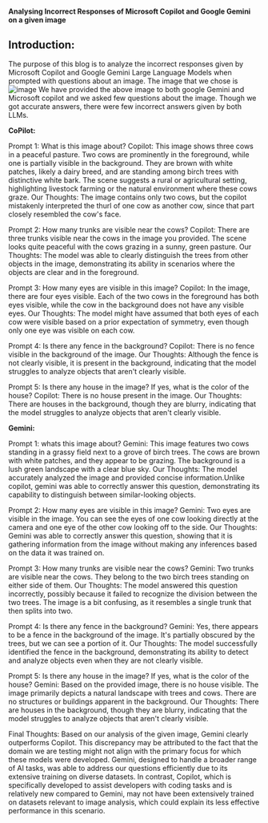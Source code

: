 #### Analysing Incorrect Responses of Microsoft Copilot and Google Gemini on a given image

## Introduction:
The purpose of this blog is to analyze the incorrect responses given by Microsoft Copilot and Google Gemini Large Language Models when prompted with questions about an image.
The image that we chose is
![image](https://github.com/user-attachments/assets/a6c9e41c-f803-43e3-83ff-f3a6f5458ce7)
We have provided the above image to both google Gemini and Microsoft copilot and we asked few questions about the image. Though we got accurate answers, there were few incorrect answers given by both LLMs.

**CoPilot:**

Prompt 1: What is this image about? Copilot: This image shows three cows in a peaceful pasture. Two cows are prominently in the foreground, while one is partially visible in the background. They are brown with white patches, likely a dairy breed, and are standing among birch trees with distinctive white bark. The scene suggests a rural or agricultural setting, highlighting livestock farming or the natural environment where these cows graze. 
Our Thoughts: The image contains only two cows, but the copilot mistakenly interpreted the thurl of one cow as another cow, since that part closely resembled the cow's face.

Prompt 2: How many trunks are visible near the cows? Copilot: There are three trunks visible near the cows in the image you provided. The scene looks quite peaceful with the cows grazing in a sunny, green pasture. Our Thoughts: The model was able to clearly distinguish the trees from other objects in the image, demonstrating its ability in scenarios where the objects are clear and in the foreground.

Prompt 3: How many eyes are visible in this image? Copilot: In the image, there are four eyes visible. Each of the two cows in the foreground has both eyes visible, while the cow in the background does not have any visible eyes. Our Thoughts: The model might have assumed that both eyes of each cow were visible based on a prior expectation of symmetry, even though only one eye was visible on each cow.

Prompt 4: Is there any fence in the background?
Copilot: There is no fence visible in the background of the image.
Our Thoughts: Although the fence is not clearly visible, it is present in the background, indicating that the model struggles to analyze objects that aren't clearly visible.

Prompt 5: Is there any house in the image? If yes, what is the color of the house?
Copilot: There is no house present in the image.
Our Thoughts: There are houses in the background, though they are blurry, indicating that the model struggles to analyze objects that aren't clearly visible.


**Gemini:**

Prompt 1: whats this image about?
Gemini: This image features two cows standing in a grassy field next to a grove of birch trees. The cows are brown with white patches, and they appear to be grazing. The background is a lush green landscape with a clear blue sky.
Our Thoughts: The model accurately analyzed the image and provided concise information.Unlike copilot, gemini was able to correctly answer this question, demonstrating its capability to distinguish between similar-looking objects.

Prompt 2: How many eyes are visible in this image?
Gemini: Two eyes are visible in the image. You can see the eyes of one cow looking directly at the camera and one eye of the other cow looking off to the side.
Our Thoughts:  Gemini was able to correctly answer this question, showing that it is gathering information from the image without making any inferences based on the data it was trained on.

Prompt 3: How many trunks are visible near the cows?
Gemini: Two trunks are visible near the cows. They belong to the two birch trees standing on either side of them.
Our Thoughts: The model answered this question incorrectly, possibly because it failed to recognize the division between the two trees. The image is a bit confusing, as it resembles a single trunk that then splits into two.

Prompt 4: Is there any fence in the background?
Gemini: Yes, there appears to be a fence in the background of the image. It's partially obscured by the trees, but we can see a portion of it.
Our Thoughts: The model successfully identified the fence in the background, demonstrating its ability to detect and analyze objects even when they are not clearly visible.

Prompt 5: Is there any house in the image? If yes, what is the color of the house?
Gemini: Based on the provided image, there is no house visible. The image primarily depicts a natural landscape with trees and cows. There are no structures or buildings apparent in the background.
Our Thoughts: There are houses in the background, though they are blurry, indicating that the model struggles to analyze objects that aren't clearly visible.

Final Thoughts: Based on our analysis of the given image, Gemini clearly outperforms Copilot. This discrepancy may be attributed to the fact that the domain we are testing might not align with the primary focus for which these models were developed. Gemini, designed to handle a broader range of AI tasks, was able to address our questions efficiently due to its extensive training on diverse datasets. In contrast, Copilot, which is specifically developed to assist developers with coding tasks and is relatively new compared to Gemini, may not have been extensively trained on datasets relevant to image analysis, which could explain its less effective performance in this scenario.






